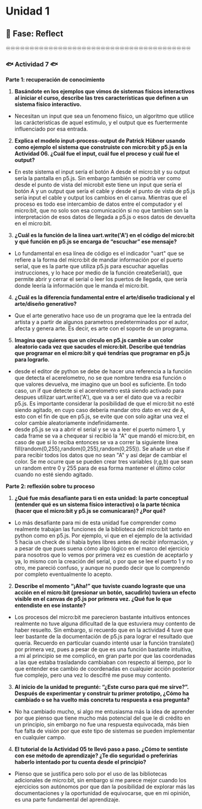 # Unidad 1

## 🤔 Fase: Reflect

♾️♾️♾️♾️♾️♾️♾️♾️♾️♾️♾️♾️♾️♾️♾️♾️♾️♾️♾️♾️♾️♾️♾️♾️♾️♾️♾️♾️♾️♾️♾️♾️♾️♾️♾️♾️♾️♾️♾️

### 🐟 Actividad 7 🐟

__Parte 1: recuperación de conocimiento__

1) __Basándote en los ejemplos que vimos de sistemas físicos interactivos al iniciar el curso, describe las tres características que definen a un sistema físico interactivo.__

 - Necesitan un input que sea un fenomeno físico, un algoritmo que utilice las carácteristicas de aquel estimulo, y el output que es fuertermente influenciado por esa entrada. 

2) __Explica el modelo input-process-output de Patrick Hübner usando como ejemplo el sistema que construiste con micro:bit y p5.js en la Actividad 06. ¿Cuál fue el input, cuál fue el proceso y cuál fue el output?__

 - En este sistema el input sería el botón A desde el micro:bit y su output sería la pantalla en p5.js. Sin embargo también se podría ver como desde el punto de vista del microbit este tiene un input que sería el botón A y un output que sería el cable y desde el punto de vista de p5.js sería input el cable y output los cambios en el canva. Mientras que el proceso es todo ese intercambio de datos entre el computador y el micro:bit, que no solo son esa comunicación si no que tambien son la interpretación de esos datos de llegada a p5.js o esos datos de devuelta en el micro:bit.

3) __¿Cuál es la función de la línea uart.write('A') en el código del micro:bit y qué función en p5.js se encarga de “escuchar” ese mensaje?__

 - Lo fundamental en esa línea de código es el indicador "uart" que se refiere a la forma del micro:bit de mandar información por el puerto serial, que es la parte que utiliza p5.js para escuchar aquellas instrucciones, y lo hace por medio de la función createSerial(), que permite abrir y cerrar el serial o leer los puertos de llegada, que sería donde leería la información que le manda el micro:bit.

4) __¿Cuál es la diferencia fundamental entre el arte/diseño tradicional y el arte/diseño generativo?__

 - Que el arte generativo hace uso de un programa que lee la entrada del artista y a partir de algunos parametros predeterminados por el autor, afecta y genera arte. Es decir, es arte con el soporte de un programa.  

5) __Imagina que quieres que un círculo en p5.js cambie a un color aleatorio cada vez que sacudes el micro:bit. Describe qué tendrías que programar en el micro:bit y qué tendrías que programar en p5.js para lograrlo.__

 - desde el editor de python se debe de hacer una referencia a la función que detecta el acerelometro, no se que nombre tendra esa función o que valores devuelva, me imagino que un bool es suficiente. En todo caso, un if que detecte si el acerelometro está siendo activado para despues utilizar uart.write('A'), que va a ser el dato que va a recibir p5.js. Es importante considerar la posibilidad de que el micro:bit no esté siendo agitado, en cuyo caso debería mandar otro dato en vez de A, esto con el fin de que en p5.js, se evite que con solo agitar una vez el color cambie aleatoriamente indefinidamente.
 - desde p5.js se va a abrir el serial y se va a leer el puerto número 1, y cada frame se va a chequear si recibió la "A" que mandó el micro:bit, en caso de que si lo reciba entonces se va a correr la siguiente línea fill(random(0,255),random(0,255),random(0,255)). Se añade un else if para recibir todos los datos que no sean "A" y así dejar de cambiar el color. Se me ocurre que se pueden crear tres variables (r,g,b) que sean un random entre 0 y 255 para de esa forma mantener el último color cuando no esté siendo agitado.

__Parte 2: reflexión sobre tu proceso__

1) __¿Qué fue más desafiante para ti en esta unidad: la parte conceptual (entender qué es un sistema físico interactivo) o la parte técnica (hacer que el micro:bit y p5.js se comunicaran)? ¿Por qué?__

 - Lo más desafiante para mi de esta unidad fue comprender como realmente trabajan las funciones de la biblioteca del micro:bit tanto en python como en p5.js. Por ejemplo, vi que en el ejemplo de la actividad 5 hacia un check de si había bytes libres antes de recibir información, y a pesar de que pues suena cómo algo lógico en el marco del ejercicio para nosotros que lo vemos por primera vez es cuestión de aceptarlo y ya, lo mismo con la creación del serial, o por que se lee el puerto 1 y no otro, me pareció confuso, y aunque no puedo decir que lo comprendo por completo eventualmente lo acepto.

2) __Describe el momento “¡Aha!” que tuviste cuando lograste que una acción en el micro:bit (presionar un botón, sacudirlo) tuviera un efecto visible en el canvas de p5.js por primera vez. ¿Qué fue lo que entendiste en ese instante?__

 - Los procesos del micro:bit me parecieron bastante intuitivos entonces realmente no tuve alguna dificultad de la que estuviera muy contento de haber resuelto. Sin embargo, si recuerdo que en la actividad 4 tuve que leer bastante de la documentación de p5.js para lograr el resultado que quería. Recuerdo en particular cuando intenté usar la función translate() por primera vez, pues a pesar de que es una función bastante intuitiva, a mi al principio se me complicó, en gran parte por que las coordenadas a las que estaba trasladando cambiaban con respecto al tiempo, por lo que entender ese cambio de coordenadas en cualquier acción posterior fue complejo, pero una vez lo descifré me puse muy contento.

3) __Al inicio de la unidad te pregunté: “¿Este curso para qué me sirve?”. Después de experimentar y construir tu primer prototipo, ¿Cómo ha cambiado o se ha vuelto más concreta tu respuesta a esa pregunta?__

 - No ha cambiado mucho, si algo me entusiasma más la idea de aprender por que pienso que tiene mucho más potencial del que le di crédito en un principio, sin embargo no fue una respuesta equivocada, más bien fue falta de visión por que este tipo de sistemas se pueden implementar en cualquier campo.

4) __El tutorial de la Actividad 05 te llevó paso a paso. ¿Cómo te sentiste con ese método de aprendizaje? ¿Te dio seguridad o preferirías haberlo intentado por tu cuenta desde el principio?__

 - Pienso que se justifica pero solo por el uso de las bibliotecas adicionales de micro:bit, sin embargo si me parece mejor cuando los ejercicios son autónomos por que dan la posibilidad de explorar más las documentaciones y la oportunidad de equivocarse, que en mi opinión, es una parte fundamental del aprendizaje.

